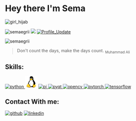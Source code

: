    # **Hey there I'm Sema** 
<img src='https://user-images.githubusercontent.com/78825912/199567270-591cbc68-4d66-4234-86ce-7ab86d3da558.png' alt='girl_hijab' height='200'>
<p align="center"><p align="center">
   
 <img src="https://komarev.com/ghpvc/?username=semaegrii" alt="semaegrii"/> <a href="https://github.com/semaegrii/semaegrii/pulse" alt="Activity">
    <img src="https://img.shields.io/badge/language-python-blue?style"></a> 
    <a href="https://github.com/semaegrii/semaegrii" target="_blank"><img alt="Profile_Update" src="https://img.shields.io/github/last-commit/semaegrii/semaegrii?label=Profile%20update&style=fflat-square"></a>
   
 <img src="https://github-readme-stats.vercel.app/api?username=semaegrii&show_icons=true&theme=gotham" alt="semaegrii" />  

> Don't count the days, make the days count.
   <sub>Muhammad Ali</sub>




## Skills:
 
<p align="left"></a> <a href="https://www.python.org/" target="_blank" rel="noreferrer"> <img src="https://upload.wikimedia.org/wikipedia/commons/c/c3/Python-logo-notext.svg" alt="python" width="40" height="40"/> <a href="https://www.linux.org/" target="_blank" rel="noreferrer"> <img src="https://raw.githubusercontent.com/devicons/devicon/master/icons/linux/linux-original.svg" alt="linux" width="40" height="40"/></a> <a href="https://www.raspberrypi.org/" target="_blank" rel="noreferrer"> <img src="https://elinux.org/images/c/cb/Raspberry_Pi_Logo.svg" alt="pi" width="40" height="40"/><a href="https://www.riverbankcomputing.com/static/Docs/PyQt5/" target="_blank" rel="noreferrer"> <img src="https://upload.wikimedia.org/wikipedia/commons/e/e6/Python_and_Qt.svg" alt="pyqt" width="40" height="40"/> </a></a> <a href="https://opencv.org/" target="_blank" rel="noreferrer"> <img src="https://www.vectorlogo.zone/logos/opencv/opencv-icon.svg" alt="opencv" width="40" height="40"/> </a> <a href="https://pytorch.org/" target="_blank" rel="noreferrer"> <img src="https://www.vectorlogo.zone/logos/pytorch/pytorch-icon.svg" alt="pytorch" width="40" height="40"/> </a> <a href="https://www.tensorflow.org" target="_blank" rel="noreferrer"> <img src="https://www.vectorlogo.zone/logos/tensorflow/tensorflow-icon.svg" alt="tensorflow" width="40" height="40"/> </a> </p>



## Contact With me:

[<img src='https://cdn.jsdelivr.net/npm/simple-icons@3.0.1/icons/github.svg' alt='github' height='40'>](https://github.com/semaegrii)  [<img src='https://cdn.jsdelivr.net/npm/simple-icons@3.0.1/icons/linkedin.svg' alt='linkedin' height='40'>](https://www.linkedin.com/in/semaegrii/)  
